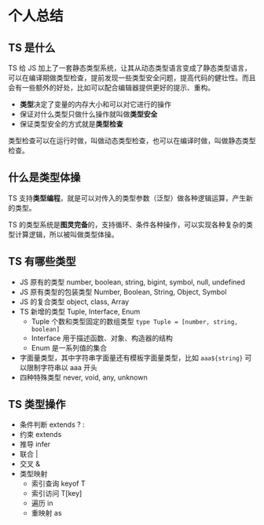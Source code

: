 # 个人总结

## TS 是什么

TS 给 JS 加上了一套静态类型系统，让其从动态类型语言变成了静态类型语言，可以在编译期做类型检查，提前发现一些类型安全问题，提高代码的健壮性。而且会有一些额外的好处，比如可以配合编辑器提供更好的提示、重构。

- **类型**决定了变量的内存大小和可以对它进行的操作
- 保证对什么类型只做什么操作就叫做**类型安全**
- 保证类型安全的方式就是**类型检查**

类型检查可以在运行时做，叫做动态类型检查，也可以在编译时做，叫做静态类型检查。


## 什么是类型体操

TS 支持**类型编程**，就是可以对传入的类型参数（泛型）做各种逻辑运算，产生新的类型。 

TS 的类型系统是**图灵完备**的，支持循环、条件各种操作，可以实现各种复杂的类型计算逻辑，所以被叫做类型体操。

## TS 有哪些类型

- JS 原有的类型 number, boolean, string, bigint, symbol, null, undefined
- JS 原有类型的包装类型 Number, Boolean, String, Object, Symbol
- JS 的复合类型 object, class, Array
- TS 新增的类型 Tuple, Interface, Enum
  - Tuple 个数和类型固定的数组类型 `type Tuple = [number, string, boolean]`
  - Interface 用于描述函数、对象、构造器的结构
  - Enum 是一系列值的集合
- 字面量类型，其中字符串字面量还有模板字面量类型，比如 `aaa${string}` 可以限制字符串以 aaa 开头
- 四种特殊类型 never, void, any, unknown

## TS 类型操作

- 条件判断 extends ? :
- 约束 extends
- 推导 infer
- 联合 |
- 交叉 &
- 类型映射 
  - 索引查询 keyof T
  - 索引访问 T[key]
  - 遍历 in
  - 重映射 as
